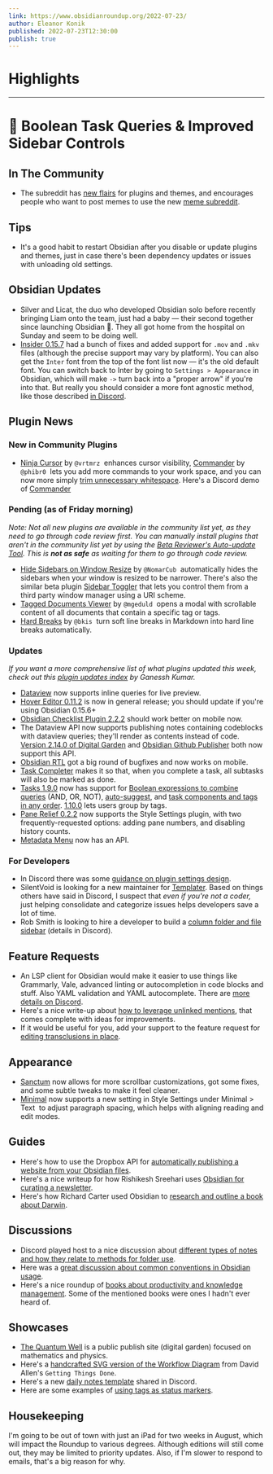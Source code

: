 ```yaml
---
link: https://www.obsidianroundup.org/2022-07-23/
author: Eleanor Konik
published: 2022-07-23T12:30:00
publish: true
---
```

# Highlights


---
# 🌠 Boolean Task Queries & Improved Sidebar Controls
## In The Community

-   The subreddit has [new flairs](https://www.reddit.com/r/ObsidianMD/comments/w4bpun/robsidianmd_mod_update_20220721/) for plugins and themes, and encourages people who want to post memes to use the new [meme subreddit](https://www.reddit.com/r/ObsidianMDMemes/).

## Tips

-   It's a good habit to restart Obsidian after you disable or update plugins and themes, just in case there's been dependency updates or issues with unloading old settings.

## Obsidian Updates

-   Silver and Licat, the duo who developed Obsidian solo before recently bringing Liam onto the team, just had a baby — their second together since launching Obsidian 🥰. They all got home from the hospital on Sunday and seem to be doing well.
-   [Insider 0.15.7](https://forum.obsidian.md/t/obsidian-release-v0-15-7-insider-build/40543) had a bunch of fixes and added support for `.mov` and `.mkv` files (although the precise support may vary by platform). You can also get the `Inter` font from the top of the font list now — it's the old default font. You can switch back to Inter by going to `Settings > Appearance` in Obsidian, which will make `->` turn back into a "proper arrow" if you're into that. But really you should consider a more font agnostic method, like those described [in Discord](https://discord.com/channels/686053708261228577/702656734631821413/998649374118785087).

## Plugin News

### New in Community Plugins

-   [Ninja Cursor](https://github.com/vrtmrz/ninja-cursor) by `@vrtmrz`  enhances cursor visibility, [Commander](https://github.com/phibr0/obsidian-commander) by `@phibr0`  lets you add more commands to your work space, and you can now more simply [trim unnecessary whitespace](https://github.com/zlovatt/obsidian-trim-whitespace). Here's a Discord demo of [Commander](https://discord.com/channels/686053708261228577/855181471643861002/999763489579077632)

### Pending (as of Friday morning)

_Note: Not all new plugins are available in the community list yet, as they need to go through code review first. You can manually install plugins that aren't in the community list yet by using the [Beta Reviewer's Auto-update Tool](https://github.com/TfTHacker/obsidian42-brat). This is **not as safe** as waiting for them to go through code review._

-   [Hide Sidebars on Window Resize](https://github.com/NomarCub/obsidian-hide-sidebars-on-window-resize) by `@NomarCub`  automatically hides the sidebars when your window is resized to be narrower. There's also the similar beta plugin [Sidebar Toggler](https://github.com/chrisgrieser/obsidian-sidebar-toggler) that lets you control them from a third party window manager using a URI scheme.
-   [Tagged Documents Viewer](https://github.com/mgeduld/obsidian-tagged-documents-viewer) by `@mgeduld`  opens a modal with scrollable content of all documents that contain a specific tag or tags.
-   [Hard Breaks](https://github.com/bkis/obsidian-hard-breaks) by `@bkis`  turn soft line breaks in Markdown into hard line breaks automatically.

### Updates

_If you want a more comprehensive list of what plugins updated this week, check out this [plugin updates index](https://obsidian-plugin-stats.vercel.app/updates) by Ganessh Kumar._

-   [Dataview](https://github.com/blacksmithgu/obsidian-dataview/issues/729) now supports inline queries for live preview.
-   [Hover Editor 0.11.2](https://github.com/nothingislost/obsidian-hover-editor/releases/tag/0.11.2) is now in general release; you should update if you're using Obsidian 0.15.6+
-   [Obsidian Checklist Plugin 2.2.2](https://github.com/delashum/obsidian-checklist-plugin/releases) should work better on mobile now.
-   The Dataview API now supports publishing notes containing codeblocks with dataview queries; they'll render as contents instead of code. [Version 2.14.0 of Digital Garden](https://github.com/oleeskild/obsidian-digital-garden/releases/tag/2.14.0) and [Obsidian Github Publisher](https://github.com/obsidianMkdocs/obsidian-github-publisher) both now support this API.
-   [Obsidian RTL](https://github.com/esm7/obsidian-rtl) got a big round of bugfixes and now works on mobile.
-   [Task Completer](https://github.com/GamerGirlandCo/obsidian-auto-checkbox/releases/tag/1.1.0) makes it so that, when you complete a task, all subtasks will also be marked as done.
-   [Tasks 1.9.0](https://github.com/obsidian-tasks-group/obsidian-tasks/releases/tag/1.9.0) now has support for [Boolean expressions to combine queries](https://obsidian-tasks-group.github.io/obsidian-tasks/queries/combining-filters/) (AND, OR, NOT), [auto-suggest](https://obsidian-tasks-group.github.io/obsidian-tasks/getting-started/auto-suggest/), and [task components and tags in any order](https://obsidian-tasks-group.github.io/obsidian-tasks/getting-started/auto-suggest/#what-do-i-need-to-now-about-the-order-of-items-in-a-task). [1.10.0](https://github.com/obsidian-tasks-group/obsidian-tasks/releases/tag/1.10.0) lets users group by tags.
-   [Pane Relief 0.2.2](https://github.com/pjeby/pane-relief/releases/tag/0.2.2) now supports the Style Settings plugin, with two frequently-requested options: adding pane numbers, and disabling history counts.
-   [Metadata Menu](https://github.com/mdelobelle/metadatamenu/releases/tag/0.1.0) now has an API.

### For Developers

-   In Discord there was some [guidance on plugin settings design](https://discord.com/channels/686053708261228577/840286264964022302/999733142845915246).
-   SilentVoid is looking for a new maintainer for [Templater](https://github.com/SilentVoid13/Templater). Based on things others have said in Discord, I suspect that _even if you're not a coder,_ just helping consolidate and categorize issues helps developers save a lot of time.
-   Rob Smith is looking to hire a developer to build a [column folder and file sidebar](https://discord.com/channels/686053708261228577/840286264964022302/999725468230111242) (details in Discord).

## Feature Requests

-   An LSP client for Obsidian would make it easier to use things like Grammarly, Vale, advanced linting or autocompletion in code blocks and stuff. Also YAML validation and YAML autocomplete. There are [more details on Discord](https://discord.com/channels/686053708261228577/700466324840775831/997559190191079514).
-   Here's a nice write-up about [how to leverage unlinked mentions](https://forum.obsidian.md/t/expanding-the-usefulness-of-unlinked-mentions/40633), that comes complete with ideas for improvements.
-   If it would be useful for you, add your support to the feature request for [editing transclusions in place](https://forum.obsidian.md/t/enable-editing-of-transclusion-in-place/15342?u=synchronicity).

## Appearance

-   [Sanctum](https://github.com/jdanielmourao/obsidian-sanctum) now allows for more scrollbar customizations, got some fixes, and some subtle tweaks to make it feel cleaner.
-   [Minimal](https://github.com/kepano/obsidian-minimal) now supports a new setting in Style Settings under Minimal > Text  to adjust paragraph spacing, which helps with aligning reading and edit modes.

## Guides

-   Here's how to use the Dropbox API for [automatically publishing a website from your Obsidian files](https://chaseignited.com/posts/publishing-my-website-from-obsidian-files/).
-   Here's a nice writeup for how Rishikesh Sreehari uses [Obsidian for curating a newsletter](https://rishikeshs.com/how-i-curate-my-newsletter/).
-   Here's how Richard Carter used Obsidian to [research and outline a book about Darwin](http://richardcarter.com/sidelines/converting-my-notes-into-a-chapter/).

## Discussions

-   Discord played host to a nice discussion about [different types of notes and how they relate to methods for folder use](https://discord.com/channels/686053708261228577/710585052769157141/997694236969410571).
-   Here was a [great discussion about common conventions in Obsidian usage](https://www.reddit.com/r/ObsidianMD/comments/w4ww5g/questions_on_obsidian_conventions/).
-   Here's a nice roundup of [books about productivity and knowledge management](https://www.reddit.com/r/ObsidianMD/comments/w2ncrh/what_are_the_books_or_any_ressources_about/). Some of the mentioned books were ones I hadn't ever heard of.

## Showcases

-   [The Quantum Well](https://publish.obsidian.md/myquantumwell/) is a public publish site (digital garden) focused on mathematics and physics.
-   Here's a [handcrafted SVG version of the Workflow Diagram](https://gist.github.com/azaol-aegnor/f9b548b8e864c570b2a3e0c9bf1e045d) from David Allen's `Getting Things Done`.
-   Here's a new [daily notes template](https://discord.com/channels/686053708261228577/744933215063638183/997882220222107699) shared in Discord.
-   Here are some examples of [using tags as status markers](https://www.reddit.com/r/ObsidianMD/comments/w06qun/to_the_few_fellows_who_use_tags_as_status_id_like/).

## Housekeeping

I'm going to be out of town with just an iPad for two weeks in August, which will impact the Roundup to various degrees. Although editions will still come out, they may be limited to priority updates. Also, if I'm slower to respond to emails, that's a big reason for why.
